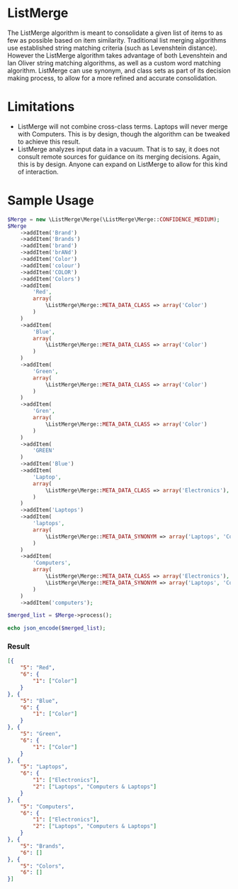 # ListMerge

The ListMerge algorithm is meant to consolidate a given list of items to as few as possible based on item similarity. Traditional list merging algorithms use established string matching criteria (such as Levenshtein distance). However the ListMerge algorithm takes advantage of both Levenshtein and Ian Oliver string matching algorithms, as well as a custom word matching algorithm. ListMerge can use synonym, and class sets as part of its decision making process, to allow for a more refined and accurate consolidation.

# Limitations

- ListMerge will not combine cross-class terms. Laptops will never merge with Computers. This is by design, though the algorithm can be tweaked to achieve this result.
- ListMerge analyzes input data in a vacuum. That is to say, it does not consult remote sources for guidance on its merging decisions. Again, this is by design. Anyone can expand on ListMerge to allow for this kind of interaction.

# Sample Usage

```php
$Merge = new \ListMerge\Merge(\ListMerge\Merge::CONFIDENCE_MEDIUM);
$Merge
	->addItem('Brand')
	->addItem('Brands')
	->addItem('brand')
	->addItem('brANd')
	->addItem('Color')
	->addItem('colour')
	->addItem('COLOR')
	->addItem('Colors')
	->addItem(
		'Red',
		array(
			\ListMerge\Merge::META_DATA_CLASS => array('Color')
		)
	)
	->addItem(
		'Blue',
		array(
			\ListMerge\Merge::META_DATA_CLASS => array('Color')
		)
	)
	->addItem(
		'Green',
		array(
			\ListMerge\Merge::META_DATA_CLASS => array('Color')
		)
	)
	->addItem(
		'Gren',
		array(
			\ListMerge\Merge::META_DATA_CLASS => array('Color')
		)
	)
	->addItem(
		'GREEN'
	)
	->addItem('Blue')
	->addItem(
		'Laptop',
		array(
			\ListMerge\Merge::META_DATA_CLASS => array('Electronics'),
		)
	)
	->addItem('Laptops')
	->addItem(
		'laptops',
		array(
			\ListMerge\Merge::META_DATA_SYNONYM => array('Laptops', 'Computers & Laptops')
		)
	)
	->addItem(
		'Computers',
		array(
			\ListMerge\Merge::META_DATA_CLASS => array('Electronics'),
			\ListMerge\Merge::META_DATA_SYNONYM => array('Laptops', 'Computers & Laptops')
		)
	)
	->addItem('computers');

$merged_list = $Merge->process();

echo json_encode($merged_list);
```
### Result
```json
[{
	"5": "Red",
	"6": {
		"1": ["Color"]
	}
}, {
	"5": "Blue",
	"6": {
		"1": ["Color"]
	}
}, {
	"5": "Green",
	"6": {
		"1": ["Color"]
	}
}, {
	"5": "Laptops",
	"6": {
		"1": ["Electronics"],
		"2": ["Laptops", "Computers & Laptops"]
	}
}, {
	"5": "Computers",
	"6": {
		"1": ["Electronics"],
		"2": ["Laptops", "Computers & Laptops"]
	}
}, {
	"5": "Brands",
	"6": []
}, {
	"5": "Colors",
	"6": []
}]
```
